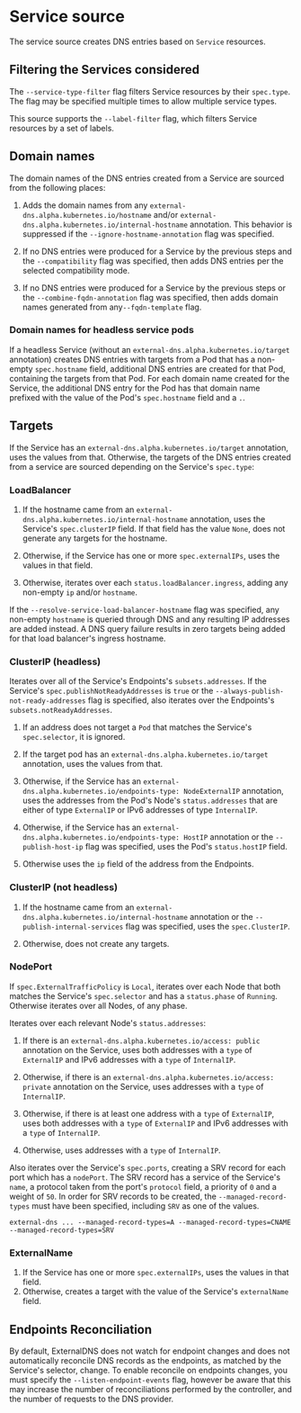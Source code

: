 # Service source

The service source creates DNS entries based on `Service` resources.

## Filtering the Services considered

The `--service-type-filter` flag filters Service resources by their `spec.type`.
The flag may be specified multiple times to allow multiple service types.

This source supports the `--label-filter` flag, which filters Service resources
by a set of labels.

## Domain names

The domain names of the DNS entries created from a Service are sourced from the following places:

1. Adds the domain names from any `external-dns.alpha.kubernetes.io/hostname` and/or
`external-dns.alpha.kubernetes.io/internal-hostname` annotation.
This behavior is suppressed if the `--ignore-hostname-annotation` flag was specified.

2. If no DNS entries were produced for a Service by the previous steps
and the `--compatibility` flag was specified, then adds DNS entries per the
selected compatibility mode.

3. If no DNS entries were produced for a Service by the previous steps
or the `--combine-fqdn-annotation` flag was specified, then adds domain names
generated from any`--fqdn-template` flag.

### Domain names for headless service pods

If a headless Service (without an `external-dns.alpha.kubernetes.io/target` annotation) creates DNS entries with targets from
a Pod that has a non-empty `spec.hostname` field, additional DNS entries are created for that Pod, containing the targets from that Pod.
For each domain name created for the Service, the additional DNS entry for the Pod has that domain name prefixed with
the value of the Pod's `spec.hostname` field and a `.`.

## Targets

If the Service has an `external-dns.alpha.kubernetes.io/target` annotation, uses
the values from that. Otherwise, the targets of the DNS entries created from a service are sourced depending
on the Service's `spec.type`:

### LoadBalancer

1. If the hostname came from an `external-dns.alpha.kubernetes.io/internal-hostname` annotation, uses
the Service's `spec.clusterIP` field. If that field has the value `None`, does not generate
any targets for the hostname.

2. Otherwise, if the Service has one or more `spec.externalIPs`, uses the values in that field.

3. Otherwise, iterates over each `status.loadBalancer.ingress`, adding any non-empty `ip` and/or `hostname`.

If the `--resolve-service-load-balancer-hostname` flag was specified, any non-empty `hostname`
is queried through DNS and any resulting IP addresses are added instead.
A DNS query failure results in zero targets being added for that load balancer's ingress hostname.

### ClusterIP (headless)

Iterates over all of the Service's Endpoints's `subsets.addresses`.
If the Service's `spec.publishNotReadyAddresses` is `true` or the `--always-publish-not-ready-addresses` flag is specified,
also iterates over the Endpoints's `subsets.notReadyAddresses`.

1. If an address does not target a `Pod` that matches the Service's `spec.selector`, it is ignored.

2. If the target pod has an `external-dns.alpha.kubernetes.io/target` annotation, uses
the values from that.

3. Otherwise, if the Service has an `external-dns.alpha.kubernetes.io/endpoints-type: NodeExternalIP`
annotation, uses the addresses from the Pod's Node's `status.addresses` that are either of type
`ExternalIP` or IPv6 addresses of type `InternalIP`.

4. Otherwise, if the Service has an `external-dns.alpha.kubernetes.io/endpoints-type: HostIP` annotation
or the `--publish-host-ip` flag was specified, uses the Pod's `status.hostIP` field.

5. Otherwise uses the `ip` field of the address from the Endpoints.

### ClusterIP (not headless)

1. If the hostname came from an `external-dns.alpha.kubernetes.io/internal-hostname` annotation
or the `--publish-internal-services` flag was specified, uses the `spec.ClusterIP`.

2. Otherwise, does not create any targets.

### NodePort

If `spec.ExternalTrafficPolicy` is `Local`, iterates over each Node that both matches the Service's `spec.selector`
and has a `status.phase` of `Running`. Otherwise iterates over all Nodes, of any phase.

Iterates over each relevant Node's `status.addresses`:

1. If there is an `external-dns.alpha.kubernetes.io/access: public` annotation on the Service, uses both addresses with
a `type` of `ExternalIP` and IPv6 addresses with a `type` of `InternalIP`.

2. Otherwise, if there is an `external-dns.alpha.kubernetes.io/access: private` annotation on the Service, uses addresses with
a `type` of `InternalIP`.

3. Otherwise, if there is at least one address with a `type` of `ExternalIP`, uses both addresses with
a `type` of `ExternalIP` and IPv6 addresses with a `type` of `InternalIP`.

4. Otherwise, uses addresses with a `type` of `InternalIP`.

Also iterates over the Service's `spec.ports`, creating a SRV record for each port which has a `nodePort`.
The SRV record has a service of the Service's `name`, a protocol taken from the port's `protocol` field,
a priority of `0` and a weight of `50`.
In order for SRV records to be created, the `--managed-record-types` must have been specified, including `SRV`
as one of the values.

```console
external-dns ... --managed-record-types=A --managed-record-types=CNAME --managed-record-types=SRV
```

### ExternalName

1. If the Service has one or more `spec.externalIPs`, uses the values in that field.
2. Otherwise, creates a target with the value of the Service's `externalName` field.

## Endpoints Reconciliation
By default, ExternalDNS does not watch for endpoint changes and does not automatically reconcile DNS records as the endpoints, as matched by the Service's selector, change.
To enable reconcile on endpoints changes, you must specify the `--listen-endpoint-events` flag, however be aware that this may increase the number of reconciliations performed by the controller, and the number of requests to the DNS provider.
